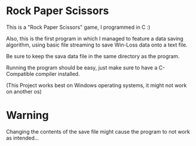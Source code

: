 # Rock Paper Scissors

This is a "Rock Paper Scissors" game, I programmed in C :)

Also, this is the first program in which I managed to feature a data saving algorithm, using basic file streaming to save Win-Loss data onto a text file. 

Be sure to keep the sava data file in the same directory as the program.

Running the program should be easy, just make sure to have a C-Compatible compiler installed.

(This Project works best on Windows operating systems, it might not work on another os)

# Warning

Changing the contents of the save file might cause the program to not work as intended...
